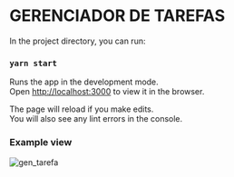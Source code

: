 # GERENCIADOR DE TAREFAS

In the project directory, you can run:

### `yarn start`

Runs the app in the development mode.\
Open [http://localhost:3000](http://localhost:3000) to view it in the browser.

The page will reload if you make edits.\
You will also see any lint errors in the console.


### Example view

![gen_tarefa](https://user-images.githubusercontent.com/19229171/109529877-7f9df300-7a8c-11eb-9bd7-1fc66b553f44.jpg)
